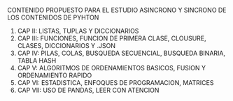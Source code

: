 CONTENIDO PROPUESTO PARA EL ESTUDIO ASINCRONO Y SINCRONO DE LOS CONTENIDOS DE PYHTON 
1)  CAP II: LISTAS, TUPLAS Y DICCIONARIOS
2)  CAP III: FUNCIONES, FUNCION DE PRIMERA CLASE, CLOUSURE, CLASES, DICCIONARIOS Y .JSON
3)  CAP IV: PILAS, COLAS, BUSQUEDA SECUENCIAL, BUSQUEDA BINARIA, TABLA HASH
4)  CAP V: ALGORITMOS DE ORDENAMIENTOS BASICOS, FUSION Y ORDENAMIENTO RAPIDO
5)  CAP VI: ESTADISTICA, ENFOQUES DE PROGRAMACION, MATRICES
6)  CAP VII: USO DE PANDAS, LEER CON ATENCION
